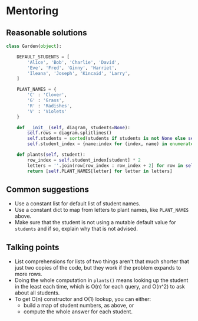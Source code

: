 # Mentoring

## Reasonable solutions

```python
class Garden(object):

    DEFAULT_STUDENTS = [
        'Alice', 'Bob', 'Charlie', 'David',
        'Eve', 'Fred', 'Ginny', 'Harriet',
        'Ileana', 'Joseph', 'Kincaid', 'Larry',
    ]

    PLANT_NAMES = {
        'C' : 'Clover',
        'G' : 'Grass',
        'R' : 'Radishes',
        'V' : 'Violets'
    }

    def __init__(self, diagram, students=None):
        self.rows = diagram.splitlines()
        self.students = sorted(students if students is not None else self.DEFAULT_STUDENTS)
        self.student_index = {name:index for (index, name) in enumerate(self.students)}

    def plants(self, student):
        row_index = self.student_index[student] * 2
        letters = ''.join(row[row_index : row_index + 2] for row in self.rows)
        return [self.PLANT_NAMES[letter] for letter in letters]
```


## Common suggestions
- Use a constant list for default list of student names.
- Use a constant dict to map from letters to plant names, like `PLANT_NAMES` above.
- Make sure that the student is not using a mutable default value for `students` and if so, explain why that is not advised.

## Talking points
- List comprehensions for lists of two things aren't that much shorter that just two copies of the code, but they work if the problem expands to more rows.
- Doing the whole computation in `plants()` means looking up the student in the least each time, which is O(n) for each query, and O(n^2) to ask about all students.
- To get O(n) constructor and O(1) lookup, you can either:
  - build a map of student numbers, as above, or
  - compute the whole answer for each student.
